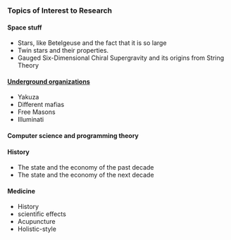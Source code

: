 ### Topics of Interest to Research

#### Space stuff
- Stars, like Betelgeuse and the fact that it is so large
- Twin stars and their properties.
- Gauged Six-Dimensional Chiral Supergravity and its origins from String Theory

#### [Underground organizations][underground-organizations]
- Yakuza
- Different mafias
- Free Masons
- Illuminati

#### Computer science and programming theory 

#### History
- The state and the economy of the past decade
- The state and the economy of the next decade

#### Medicine
- History
- scientific effects
- Acupuncture 
- Holistic-style

[underground-organizations]: underground-organizations/

